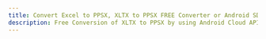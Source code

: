 ---title: Convert Excel to PPSX, XLTX to PPSX FREE Converter or Android SDKdescription: Free Conversion of XLTX to PPSX by using Android Cloud APIs & SDKs. Also Create, Edit & Render Microsoft Excel, CSV and SpreadsheetML worksheets or spreadsheet in the Cloud.---